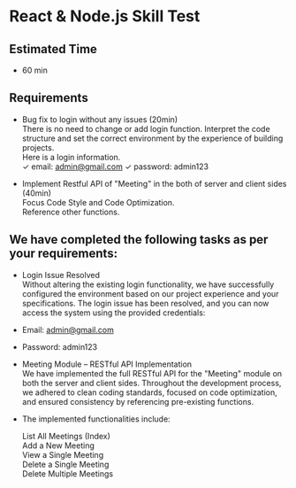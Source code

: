 # React & Node.js Skill Test

## Estimated Time

- 60 min

## Requirements

- Bug fix to login without any issues (20min) <br/>
  There is no need to change or add login function.
  Interpret the code structure and set the correct environment by the experience of building projects. <br/>
  Here is a login information. <br/>
  ✓ email: admin@gmail.com  ✓ password: admin123

- Implement Restful API of "Meeting" in the both of server and client sides (40min)<br/>
  Focus Code Style and Code Optimization. <br/>
  Reference other functions.


## We have completed the following tasks as per your requirements:

- Login Issue Resolved <br/>
  Without altering the existing login functionality, we have successfully configured the environment based on our project experience and your specifications. The login issue has been resolved, and you can now access the system using the provided credentials: <br/>

- Email: admin@gmail.com <br/>
- Password: admin123

- Meeting Module – RESTful API Implementation <br/>
  We have implemented the full RESTful API for the "Meeting" module on both the server and client sides. Throughout the development process, we adhered to clean coding standards, focused on code optimization, and ensured consistency by referencing pre-existing functions.

- The implemented functionalities include:<br/> 

  List All Meetings (Index)<br/>
  Add a New Meeting<br/>
  View a Single Meeting<br/>
  Delete a Single Meeting<br/>
  Delete Multiple Meetings<br/>


